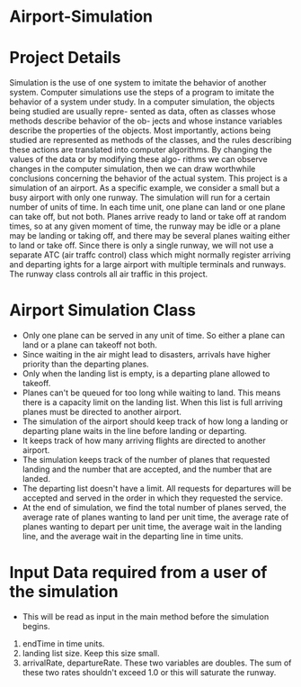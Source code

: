 # Airport-Simulation

# Project Details 
Simulation is the use of one system to imitate the behavior of another system.
Computer simulations use the steps of a program to imitate the behavior of
a system under study.
In a computer simulation, the objects being studied are usually repre-
sented as data, often as classes whose methods describe behavior of the ob-
jects and whose instance variables describe the properties of the objects.
Most importantly, actions being studied are represented as methods of the
classes, and the rules describing these actions are translated into computer
algorithms. By changing the values of the data or by modifying these algo-
rithms we can observe changes in the computer simulation, then we can draw
worthwhile conclusions concerning the behavior of the actual system.
This project is a simulation of an airport. As a specific example, we
consider a small but a busy airport with only one runway. The simulation
will run for a certain number of units of time. In each time unit, one plane
can land or one plane can take off, but not both. Planes arrive ready to land
or take off at random times, so at any given moment of time, the runway
may be idle or a plane may be landing or taking off, and there may be
several planes waiting either to land or take off. Since there is only a single
runway, we will not use a separate ATC (air traffc control) class which
might normally register arriving and departing 
ights for a large airport with
multiple terminals and runways. The runway class controls all air traffic in
this project.

# Airport Simulation Class

* Only one plane can be served in any unit of time. So either a plane
can land or a plane can takeoff not both.
*  Since waiting in the air might lead to disasters, arrivals have higher
priority than the departing planes.
* Only when the landing list is empty, is a departing plane allowed to
takeoff.
* Planes can't be queued for too long while waiting to land. This means
there is a capacity limit on the landing list. When this list is full
arriving planes must be directed to another airport.
* The simulation of the airport should keep track of how long a landing
or departing plane waits in the line before landing or departing.
* It keeps track of how many arriving flights are directed to another airport.
* The simulation keeps track of the number of planes that requested landing and the number that are accepted, and the number that are landed.
* The departing list doesn't have a limit. All requests for departures will be accepted and served in the order in which they requested the service.
* At the end of simulation, we find the total number of planes served, the average rate of planes wanting to land per unit time, the average rate of planes wanting to depart per unit time, the average wait in the landing line, and the average wait in the departing line in time units.

# Input Data required from a user of the simulation
- This will be read as input in the main method before the simulation begins.
1. endTime in time units.
2. landing list size. Keep this size small.
3. arrivalRate, departureRate. These two variables are doubles. The sum of these two rates shouldn't exceed 1.0 or this will saturate the runway.
